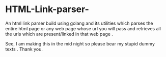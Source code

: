 # HTML-Link-parser-
An html link parser build using golang and its utilities which parses the entire html page or any web page whose url you will pass and retrieves all the urls which are present/linked in that web page .

See, I am making this in the mid night so please bear my stupid dummy texts .
Thank you.
